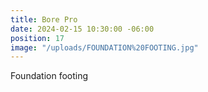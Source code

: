 ```yaml
---
title: Bore Pro
date: 2024-02-15 10:30:00 -06:00
position: 17
image: "/uploads/FOUNDATION%20FOOTING.jpg"
---
```


Foundation footing
